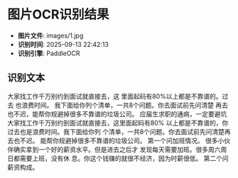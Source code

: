 # 图片OCR识别结果

- **图片文件**: images/1.jpg
- **识别时间**: 2025-09-13 22:42:13
- **识别引擎**: PaddleOCR

## 识别文本

大家找工作千万别约到面试就直接去，这
里面起码有80%以上都是不靠谱的。过去
也浪费时间。
我下面给你列个清单，一共8个问题。你去面试前先问清楚
再去也不迟，能帮你规避掉很多不靠谱的垃圾公司。
应届生求职的通病，一定要避坑
大家找工作千万别约到面试就直接去，这里面起码有80%
以上都是不靠谱的，你过去也是浪费时间。我下面给你列
个清单，一共8个问题。你去面试前先问清楚再去也不迟。
能帮你规避掉很多不靠谱的垃圾公司。
第一个问加班情况。
很多小伙伴确实拿到一个好的薪资水平。但是进去之后才
发现每天需要加班。很多周六周日都需要上班，没有休
息。你这个钱赚的就很不经济，因为时薪很低。
第二个问薪资构成。
